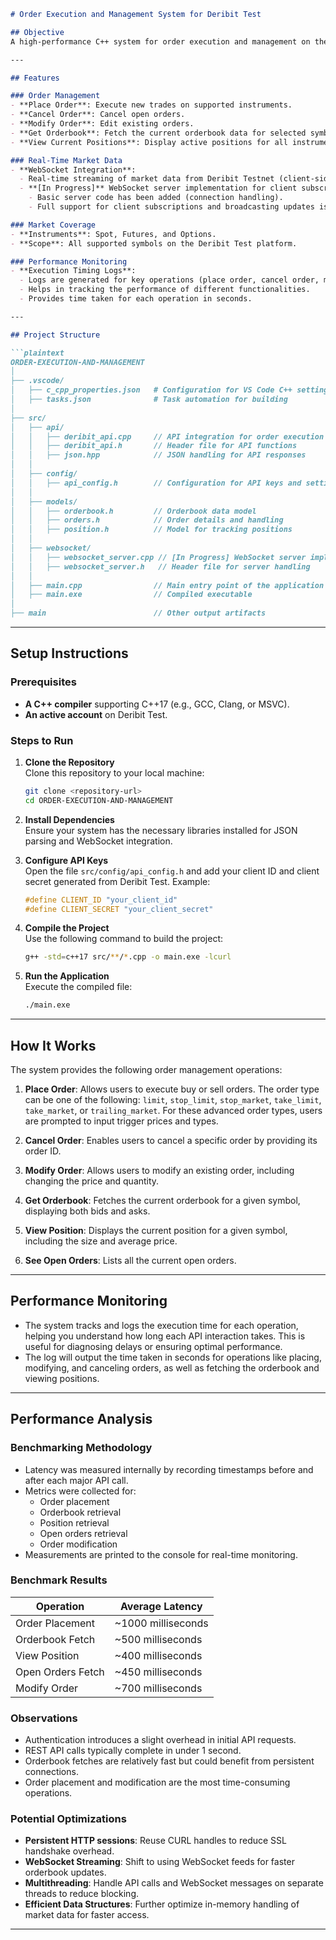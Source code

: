 ```markdown
# Order Execution and Management System for Deribit Test

## Objective
A high-performance C++ system for order execution and management on the Deribit Test platform. The system enables seamless trading of Spot, Futures, and Options with real-time market data updates and comprehensive order management functionalities.

---

## Features

### Order Management
- **Place Order**: Execute new trades on supported instruments.
- **Cancel Order**: Cancel open orders.
- **Modify Order**: Edit existing orders.
- **Get Orderbook**: Fetch the current orderbook data for selected symbols.
- **View Current Positions**: Display active positions for all instruments.

### Real-Time Market Data
- **WebSocket Integration**:
  - Real-time streaming of market data from Deribit Testnet (client-side connection).
  - **[In Progress]** WebSocket server implementation for client subscriptions:
    - Basic server code has been added (connection handling).
    - Full support for client subscriptions and broadcasting updates is under development.

### Market Coverage
- **Instruments**: Spot, Futures, and Options.
- **Scope**: All supported symbols on the Deribit Test platform.

### Performance Monitoring
- **Execution Timing Logs**:
  - Logs are generated for key operations (place order, cancel order, modify order, get orderbook, view position, view open orders).
  - Helps in tracking the performance of different functionalities.
  - Provides time taken for each operation in seconds.

---

## Project Structure

```plaintext
ORDER-EXECUTION-AND-MANAGEMENT  
│  
├── .vscode/  
│   ├── c_cpp_properties.json   # Configuration for VS Code C++ settings  
│   ├── tasks.json              # Task automation for building  
│  
├── src/  
│   ├── api/  
│   │   ├── deribit_api.cpp     // API integration for order execution  
│   │   ├── deribit_api.h       // Header file for API functions  
│   │   ├── json.hpp            // JSON handling for API responses  
│   │  
│   ├── config/  
│   │   ├── api_config.h        // Configuration for API keys and settings  
│   │  
│   ├── models/  
│   │   ├── orderbook.h         // Orderbook data model  
│   │   ├── orders.h            // Order details and handling  
│   │   ├── position.h          // Model for tracking positions  
│   │
│   ├── websocket/  
│   │   ├── websocket_server.cpp // [In Progress] WebSocket server implementation  
│   │   ├── websocket_server.h   // Header file for server handling
│   │
│   ├── main.cpp                // Main entry point of the application 
│   ├── main.exe                // Compiled executable  
│                  
├── main                        // Other output artifacts  
```

---

## Setup Instructions

### Prerequisites
- **A C++ compiler** supporting C++17 (e.g., GCC, Clang, or MSVC).
- **An active account** on Deribit Test.

### Steps to Run

1. **Clone the Repository**  
   Clone this repository to your local machine:
   ```bash
   git clone <repository-url>
   cd ORDER-EXECUTION-AND-MANAGEMENT
   ```

2. **Install Dependencies**  
   Ensure your system has the necessary libraries installed for JSON parsing and WebSocket integration.

3. **Configure API Keys**  
   Open the file `src/config/api_config.h` and add your client ID and client secret generated from Deribit Test.
   Example:
   ```cpp
   #define CLIENT_ID "your_client_id"
   #define CLIENT_SECRET "your_client_secret"
   ```

4. **Compile the Project**  
   Use the following command to build the project:
   ```bash
   g++ -std=c++17 src/**/*.cpp -o main.exe -lcurl
   ```

5. **Run the Application**  
   Execute the compiled file:
   ```bash
   ./main.exe
   ```

---

## How It Works

The system provides the following order management operations:

1. **Place Order**: Allows users to execute buy or sell orders. The order type can be one of the following: `limit`, `stop_limit`, `stop_market`, `take_limit`, `take_market`, or `trailing_market`. For these advanced order types, users are prompted to input trigger prices and types.

2. **Cancel Order**: Enables users to cancel a specific order by providing its order ID.

3. **Modify Order**: Allows users to modify an existing order, including changing the price and quantity.

4. **Get Orderbook**: Fetches the current orderbook for a given symbol, displaying both bids and asks.

5. **View Position**: Displays the current position for a given symbol, including the size and average price.

6. **See Open Orders**: Lists all the current open orders.

---

## Performance Monitoring

- The system tracks and logs the execution time for each operation, helping you understand how long each API interaction takes. This is useful for diagnosing delays or ensuring optimal performance.
- The log will output the time taken in seconds for operations like placing, modifying, and canceling orders, as well as fetching the orderbook and viewing positions.

---

## Performance Analysis

### Benchmarking Methodology
- Latency was measured internally by recording timestamps before and after each major API call.
- Metrics were collected for:
  - Order placement
  - Orderbook retrieval
  - Position retrieval
  - Open orders retrieval
  - Order modification
- Measurements are printed to the console for real-time monitoring.

### Benchmark Results
| Operation               | Average Latency |
|--------------------------|-----------------|
| Order Placement          | ~1000 milliseconds |
| Orderbook Fetch          | ~500 milliseconds |
| View Position            | ~400 milliseconds |
| Open Orders Fetch        | ~450 milliseconds |
| Modify Order             | ~700 milliseconds |

### Observations
- Authentication introduces a slight overhead in initial API requests.
- REST API calls typically complete in under 1 second.
- Orderbook fetches are relatively fast but could benefit from persistent connections.
- Order placement and modification are the most time-consuming operations.

### Potential Optimizations
- **Persistent HTTP sessions**: Reuse CURL handles to reduce SSL handshake overhead.
- **WebSocket Streaming**: Shift to using WebSocket feeds for faster orderbook updates.
- **Multithreading**: Handle API calls and WebSocket messages on separate threads to reduce blocking.
- **Efficient Data Structures**: Further optimize in-memory handling of market data for faster access.

---

```



